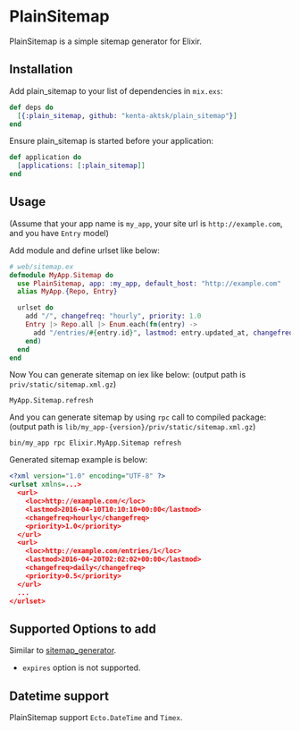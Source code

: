 # PlainSitemap

PlainSitemap is a simple sitemap generator for Elixir.

## Installation

Add plain_sitemap to your list of dependencies in `mix.exs`:

```elixir
def deps do
  [{:plain_sitemap, github: "kenta-aktsk/plain_sitemap"}]
end
```

Ensure plain_sitemap is started before your application:

```elixir
def application do
  [applications: [:plain_sitemap]]
end
```

## Usage

(Assume that your app name is `my_app`, your site url is `http://example.com`, and you have `Entry` model)

Add module and define urlset like below:

```elixir
# web/sitemap.ex
defmodule MyApp.Sitemap do
  use PlainSitemap, app: :my_app, default_host: "http://example.com"
  alias MyApp.{Repo, Entry}

  urlset do
    add "/", changefreq: "hourly", priority: 1.0
    Entry |> Repo.all |> Enum.each(fn(entry) ->
      add "/entries/#{entry.id}", lastmod: entry.updated_at, changefreq: "daily", priority: 0.5
    end)
  end
end
```

Now You can generate sitemap on iex like below:
(output path is `priv/static/sitemap.xml.gz`)

```
MyApp.Sitemap.refresh
```

And you can generate sitemap by using `rpc` call to compiled package:
(output path is `lib/my_app-{version}/priv/static/sitemap.xml.gz`)

```
bin/my_app rpc Elixir.MyApp.Sitemap refresh
```

Generated sitemap example is below:

```xml
<?xml version="1.0" encoding="UTF-8" ?>
<urlset xmlns=...>
  <url>
    <loc>http://example.com/</loc>
    <lastmod>2016-04-10T10:10:10+00:00</lastmod>
    <changefreq>hourly</changefreq>
    <priority>1.0</priority>
  </url>
  <url>
    <loc>http://example.com/entries/1</loc>
    <lastmod>2016-04-20T02:02:02+00:00</lastmod>
    <changefreq>daily</changefreq>
    <priority>0.5</priority>
  </url>
  ...
</urlset>
```

## Supported Options to add

Similar to [sitemap_generator](https://github.com/kjvarga/sitemap_generator#supported-options-to-add).

  * `expires` option is not supported.


## Datetime support

PlainSitemap support `Ecto.DateTime` and `Timex`.
